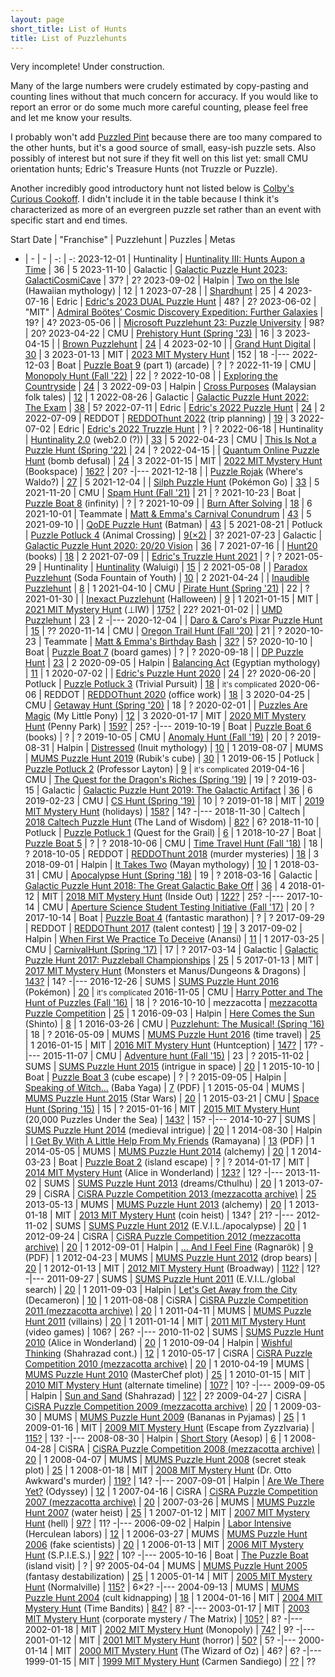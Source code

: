 ```yaml
---
layout: page
short_title: List of Hunts
title: List of Puzzlehunts
---
```


Very incomplete! Under construction.

Many of the large numbers were crudely estimated by copy-pasting and counting lines without that much concern for accuracy. If you would like to report an error or do some much more careful counting, please feel free and let me know your results.

I probably won't add [Puzzled Pint](http://puzzledpint.com/) because there are too many compared to the other hunts, but it's a good source of small, easy-ish puzzle sets. Also possibly of interest but not sure if they fit well on this list yet: small CMU orientation hunts; Edric's Treasure Hunts (not Truzzle or Puzzle).

Another incredibly good introductory hunt not listed below is [Colby's Curious Cookoff](https://curiouscookoff.com/). I didn't include it in the table because I think it's characterized as more of an evergreen puzzle set rather than an event with specific start and end times.

Start Date | "Franchise"  | Puzzlehunt | Puzzles | Metas
-  | - | - | -: | -:
2023-12-01 | Huntinality  | [Huntinality III: Hunts Aupon a Time](https://www.huntinality.com/)                                                         | 36 | 5
2023-11-10 | Galactic     | [Galactic Puzzle Hunt 2023: GalactiCosmiCave](https://2023.galacticpuzzlehunt.com/)                                         | 37? | 2?
2023-09-02 | Halpin       | [Two on the Isle](http://www.markhalpin.com/puzzles/1ALOHA/aloha.html) (Hawaiian mythology)                                 | 12 | 1
2023-07-28 |              | [Shardhunt](https://shardhunt.com/)                                                                                         | 25 | 4
2023-07-16 | Edric        | [Edric's 2023 DUAL Puzzle Hunt](http://happinessboard.com/2023dualpuzzlehunt/)                                              | 48? | 2?
2023-06-02 | "MIT"        | [Admiral Boötes’ Cosmic Discovery Expedition: Further Galaxies](https://puzzles.mit.edu/2023/abcde.puzzlefactory.place)     | 19? | 4?
2023-05-06 |              | [Microsoft Puzzlehunt 23: Puzzle University](https://puzzle.university/)                                                    | 98? | 20?
2023-04-22 | CMU          | [Prehistory Hunt (Spring '23)](https://puzzlehunt.club.cc.cmu.edu/hunt/22/)                                                 | 16 | 3
2023-04-15 |              | [Brown Puzzlehunt](https://www.brownpuzzlehunt.com/)                                                                        | [24](https://www.brownpuzzlehunt.com/puzzles) | 4
2023-02-10 |              | [Grand Hunt Digital](https://grandhuntdigital.com/)                                                                         | [30](https://grandhuntdigital.com/puzzles) | 3
2023-01-13 | MIT          | [2023 MIT Mystery Hunt](https://interestingthings.museum/)                                                                  | 152 | 18
-|---
2022-12-03 | Boat         | [Puzzle Boat 9](https://www.pandamagazine.com/island9/) (part 1)  (arcade)                                                  | ? | ?
2022-11-19 | CMU          | [Monopoly Hunt (Fall '22)](https://puzzlehunt.club.cc.cmu.edu/hunt/21/)                                                     | 22 | ?
2022-10-08 |              | [Exploring the Countryside](https://ecph.site/)                                                                             | [24](https://ecph.site/) | 3
2022-09-03 | Halpin       | [Cross Purposes](http://www.markhalpin.com/puzzles/1CHEVROTAIN/chevrotain.html) (Malaysian folk tales)                      | [12](http://www.markhalpin.com/puzzles/1CHEVROTAIN/chevrotain767690.pdf) | 1
2022-08-26 | Galactic     | [Galactic Puzzle Hunt 2022: The Exam](https://2022.galacticpuzzlehunt.com/)                                                 | [38](https://2022.galacticpuzzlehunt.com/puzzles) | 5?
2022-07-11 | Edric        | [Edric's 2022 Puzzle Hunt](http://happinessboard.com/2022puzzlehunt/index.html)                                             | [24](http://happinessboard.com/2022puzzlehunt/puzzles.html) | 2
2022-07-09 | REDDOT       | [REDDOThunt 2022](https://2022.reddothunt.sg/) (trip planning)                                                              | [19](https://2022.reddothunt.sg/puzzles) | 3
2022-07-02 | Edric        | [Edric's 2022 Truzzle Hunt](http://happinessboard.com/2022truzzlehunt/index.html)                                           | ? | ?
2022-06-18 | Huntinality  | [Huntinality 2.0](https://www.huntinality.com/) (web2.0 (?))                                                                | [33](https://www.huntinality.com/puzzles) | 5
2022-04-23 | CMU          | [This Is Not a Puzzle Hunt (Spring '22)](https://puzzlehunt.club.cc.cmu.edu/hunt/19/)                                       | 24 | ?
2022-04-15 |              | [Quantum Online Puzzle Hunt](https://hunts.timwi.de/qoph) (bomb defusal)                                                    | [24](https://hunts.timwi.de/qoph/puzzles) | 3
2022-01-15 | MIT          | [2022 MIT Mystery Hunt](https://puzzles.mit.edu/2022/) (Bookspace)                                                          | [162?](https://www.bookspace.world/puzzles/) | 20?
-|---
2021-12-18 |              | [Puzzle Rojak](https://www.puzzlerojak.com/) (Where's Waldo?)                                                               | [27](https://www.puzzlerojak.com/puzzles) | 5
2021-12-04 |              | [Silph Puzzle Hunt](https://silphpuzzlehunt.com/) (Pokémon Go)                                                              | [33](https://silphpuzzlehunt.com/puzzles) | 5
2021-11-20 | CMU          | [Spam Hunt (Fall '21)](https://puzzlehunt.club.cc.cmu.edu/hunt/17/)                                                         | 21 | ?
2021-10-23 | Boat         | [Puzzle Boat 8](https://www.pandamagazine.com/island8/) (infinity)                                                          | ? | ?
2021-10-09 |              | [Burn After Solving](https://www.burnaftersolving.com/)                                                                     | [18](https://www.burnaftersolving.com/puzzles) | 6
2021-10-01 | Teammate     | [Matt & Emma's Carnival Conundrum](https://teammatehunt.com/)                                                               | [43](https://teammatehunt.com/puzzles) | 5
2021-09-10 |              | [QoDE Puzzle Hunt](https://ona.quest/) (Batman)                                                                             | [43](https://ona.quest/puzzles) | 5
2021-08-21 | Potluck      | [Puzzle Potluck 4](https://puzzlepotluck.com/4) (Animal Crossing)                                                           | [9(×2)](https://puzzlepotluck.com/4) | 3?
2021-07-23 | Galactic     | [Galactic Puzzle Hunt 2020: 20/20 Vision](https://2020.galacticpuzzlehunt.com/)                                             | [36](https://2020.galacticpuzzlehunt.com/puzzles) | 7
2021-07-16 |              | [Hunt20](https://hunt20.com/) (books)                                                                                       | [18](https://hunt20.com/puzzles.html) | 2
2021-07-09 |              | [Edric's Truzzle Hunt 2021](https://happinessboard.com/2021truzzlehunt/index.html)                                          | ? | ?
2021-05-29 | Huntinality  | [Huntinality](https://huntinality.com/) (Waluigi)                                                                           | [15](https://huntinality.com/) | 2
2021-05-08 |              | [Paradox Puzzlehunt](https://paradoxpuzzlehunt.com/) (Soda Fountain of Youth)                                               | [10](https://paradoxpuzzlehunt.com/puzzles) | 2
2021-04-24 |              | [Inaudible Puzzlehunt](https://mutedpuzzles.com/)                                                                           | [8](https://mutedpuzzles.com/Welcome%20to%20mini%20hunt!.html) | 1
2021-04-10 | CMU          | [Pirate Hunt (Spring '21)](https://puzzlehunt.club.cc.cmu.edu/hunt/16/)                                                     | 22 | ?
2021-01-30 |              | [Inexact Puzzlehunt](https://inexactpuzzles.com/hunts/1bqxw/halloween/) (Halloween)                                         | [9](https://inexactpuzzles.com/hunts/1bqxw/halloween/) | 1
2021-01-15 | MIT          | [2021 MIT Mystery Hunt](https://puzzles.mit.edu/2021/) (⊥IW)                                                                | [175?](https://puzzles.mit.edu/2021/puzzles.html) | 22?
2021-01-02 |              | [UMD Puzzlehunt](https://www.umdpuzzle.club/)                                                                               | [23](https://www.umdpuzzle.club/puzzles) | 2
 -|---
2020-12-04 |              | [Daro & Caro's Pixar Puzzle Hunt](https://darocaro.github.io/)                                                              | [15](https://darocaro.github.io/puzzles) | ??
2020-11-14 | CMU          | [Oregon Trail Hunt (Fall '20)](https://puzzlehunt.club.cc.cmu.edu/hunt/15/)                                                 | 21 | ?
2020-10-23 | Teammate     | [Matt & Emma's Birthday Bash](https://2020.teammatehunt.com/)                                                               | [32?](https://2020.teammatehunt.com/) | 5?
2020-10-10 | Boat         | [Puzzle Boat 7](https://www.pandamagazine.com/island7/) (board games)                                                       | ? | ?
2020-09-18 |              | [DP Puzzle Hunt](https://dp.puzzlehunt.net/)                                                                                | [23](https://dp.puzzlehunt.net/puzzles.html) | 2
2020-09-05 | Halpin       | [Balancing Act](http://www.markhalpin.com/puzzles/anubis/anubis.html) (Egyptian mythology)                                  | [11](http://www.markhalpin.com/puzzles/anubis/anubis767690.pdf) | 1
2020-07-02 |              | [Edric's Puzzle Hunt 2020](https://happinessboard.com/2020puzzlehunt/)                                                      | [24](https://happinessboard.com/2020puzzlehunt/puzzles.html) | 2?
2020-06-20 | Potluck      | [Puzzle Potluck 3](https://puzzlepotluck.com/3) (Trivial Pursuit)                                                           | [18](https://puzzlepotluck.com/3) | <small>it's complicated</small>
2020-06-06 | REDDOT       | [REDDOThunt 2020](https://reddothunt.sg/2020) (office work)                                                                 | [18](https://reddothunt.sg/2020/puzzles) | 3
2020-04-25 | CMU          | [Getaway Hunt (Spring '20)](https://puzzlehunt.club.cc.cmu.edu/hunt/14/)                                                    | 18 | ?
2020-02-01 |              | [Puzzles Are Magic](https://www.puzzlesaremagic.com/) (My Little Pony)                                                      | [12](https://www.puzzlesaremagic.com/hunt/current.html) | 3
2020-01-17 | MIT          | [2020 MIT Mystery Hunt](https://puzzles.mit.edu/2020/) (Penny Park)                                                         | [159?](https://puzzles.mit.edu/2020/puzzles/) | 25?
-|---
2019-10-19 | Boat         | [Puzzle Boat 6](https://www.pandamagazine.com/island6/) (books)                                                             | ? | ?
2019-10-05 | CMU          | [Anomaly Hunt (Fall '19)](https://puzzlehunt.club.cc.cmu.edu/hunt/12/)                                                      | 20 | ?
2019-08-31 | Halpin       | [Distressed](http://www.markhalpin.com/puzzles/sedna/sedna.html) (Inuit mythology)                                          | [10](http://www.markhalpin.com/puzzles/sedna/sedna.html) | 1
2019-08-07 | MUMS         | [MUMS Puzzle Hunt 2019](https://www.mumspuzzlehunt.com/) (Rubik's cube)                                                     | [30](https://www.mumspuzzlehunt.com/puzzles/) | 1
2019-06-15 | Potluck      | [Puzzle Potluck 2](https://puzzlepotluck.com/2) (Professor Layton)                                                          | [9](https://puzzlepotluck.com/2) | <small>it's complicated</small>
2019-04-16 | CMU          | [The Quest for the Dragon's Riches (Spring '19)](https://puzzlehunt.club.cc.cmu.edu/hunt/11/)                               | 19 | ?
2019-03-15 | Galactic     | [Galactic Puzzle Hunt 2019: The Galactic Artifact](https://2019.galacticpuzzlehunt.com/)                                    | [36](https://2019.galacticpuzzlehunt.com/puzzles.html) | 6
2019-02-23 | CMU          | [CS Hunt (Spring '19)](https://puzzlehunt.club.cc.cmu.edu/hunt/10/)                                                         | 10 | ?
2019-01-18 | MIT          | [2019 MIT Mystery Hunt](https://web.mit.edu/puzzle/www/2019/) (holidays)                                                    | [158?](https://web.mit.edu/puzzle/www/2019/puzzle.html) | 14?
-|---
2018-11-30 | Caltech      | [2018 Caltech Puzzle Hunt](http://2018.caltechpuzzlehunt.org/) (The Land of Wisdom)                                         | [82?](http://2018.caltechpuzzlehunt.org/hunt/index.html) | 6?
2018-11-10 | Potluck      | [Puzzle Potluck 1](https://puzzlepotluck.com/1) (Quest for the Grail)                                                       | [6](https://puzzlepotluck.com/1) | 1
2018-10-27 | Boat         | [Puzzle Boat 5](https://www.pandamagazine.com/island5/)                                                                     | ? | ?
2018-10-06 | CMU          | [Time Travel Hunt (Fall '18)](https://puzzlehunt.club.cc.cmu.edu/hunt/9/)                                                   | 18 | ?
2018-10-05 | REDDOT       | [REDDOThunt 2018](https://reddothunt.sg/2018) (murder mysteries)                                                            | [18](https://reddothunt.sg/2018/puzzles) | 3
2018-09-01 | Halpin       | [It Takes Two](http://www.markhalpin.com/puzzles/twins/twins.html) (Mayan mythology)                                        | [10](http://www.markhalpin.com/puzzles/twins/twins.pdf) | 1
2018-03-31 | CMU          | [Apocalypse Hunt (Spring '18)](https://puzzlehunt.club.cc.cmu.edu/hunt/8/)                                                  | 19 | ?
2018-03-16 | Galactic     | [Galactic Puzzle Hunt 2018: The Great Galactic Bake Off](https://2018.galacticpuzzlehunt.com/)                              | [36](https://2018.galacticpuzzlehunt.com/puzzles.html) | 4
2018-01-12 | MIT          | [2018 MIT Mystery Hunt](https://web.mit.edu/puzzle/www/2018/) (Inside Out)                                                  | [122?](https://web.mit.edu/puzzle/www/2018/full/puzzle.html) | 25?
-|---
2017-10-14 | CMU          | [Aperture Science Student Testing Initiative (Fall '17)](https://puzzlehunt.club.cc.cmu.edu/hunt/6/)                        | 20 | ?
2017-10-14 | Boat         | [Puzzle Boat 4](http://www.pandamagazine.com/island4/) (fantastic marathon)                                                 | ? | ?
2017-09-29 | REDDOT       | [REDDOThunt 2017](https://reddothunt.sg/2017) (talent contest)                                                              | [19](https://reddothunt.sg/2017/puzzles) | 3
2017-09-02 | Halpin       | [When First We Practice To Deceive](http://www.markhalpin.com/puzzles/anansi/anansi.html) (Anansi)                          | [11](http://www.markhalpin.com/puzzles/anansi/anansi.pdf) | 1
2017-03-25 | CMU          | [CarnivalHunt (Spring '17)](https://puzzlehunt.club.cc.cmu.edu/hunt/5/)                                                     | 17 | ?
2017-03-14 | Galactic     | [Galactic Puzzle Hunt 2017: Puzzleball Championships](https://2017.galacticpuzzlehunt.com/)                                 | [25](https://2017.galacticpuzzlehunt.com/puzzles.html) | 5
2017-01-13 | MIT          | [2017 MIT Mystery Hunt](https://web.mit.edu/puzzle/www/2017/) (Monsters et Manus/Dungeons & Dragons)                        | [143?](https://web.mit.edu/puzzle/www/2017/puzzle.html) | 14?
-|---
2016-12-26 | SUMS         | [SUMS Puzzle Hunt 2016](https://www.maths.usyd.edu.au/ub/sums/puzzlehunt/2016/main) (Pokémon)                               | [20](https://www.maths.usyd.edu.au/ub/sums/puzzlehunt/2016/puzzles) | <small>it's complicated</small>
2016-11-05 | CMU          | [Harry Potter and The Hunt of Puzzles (Fall '16)](https://puzzlehunt.club.cc.cmu.edu/hunt/4/)                               | 18 | ?
2016-10-10 | mezzacotta   | [mezzacotta Puzzle Competition](https://www.mezzacotta.net/puzzle/)                                                         | [25](https://www.mezzacotta.net/puzzle/puzzles.php) | 1
2016-09-03 | Halpin       | [Here Comes the Sun](http://www.markhalpin.com/puzzles/amaterasu/amat.html) (Shinto)                                        | [8](http://www.markhalpin.com/puzzles/amaterasu/amat.pdf) | 1
2016-03-26 | CMU          | [Puzzlehunt: The Musical! (Spring '16)](https://puzzlehunt.club.cc.cmu.edu/hunt/3/)                                         | 18 | ?
2016-05-09 | MUMS         | [MUMS Puzzle Hunt 2016](https://researchers.ms.unimelb.edu.au/~mums/puzzlehunt/2016/puzzles.html) (time travel)             | [25](https://researchers.ms.unimelb.edu.au/~mums/puzzlehunt/2016/puzzles.html) | 1
2016-01-15 | MIT          | [2016 MIT Mystery Hunt](https://web.mit.edu/puzzle/www/2016/) (Huntception)                                                 | [147?](https://web.mit.edu/puzzle/www/2016/toc.html) | 17?
-|---
2015-11-07 | CMU          | [Adventure hunt (Fall '15)](https://puzzlehunt.club.cc.cmu.edu/hunt/2/)                                                     | 23 | ?
2015-11-02 | SUMS         | [SUMS Puzzle Hunt 2015](https://www.maths.usyd.edu.au/ub/sums/puzzlehunt/2015/main) (intrigue in space)                     | [20](https://www.maths.usyd.edu.au/ub/sums/puzzlehunt/2015/puzzles) | 1
2015-10-10 | Boat         | [Puzzle Boat 3](http://pandamagazine.com/island3/) (cube escape)                                                            | ? | ?
2015-09-05 | Halpin       | [Speaking of Witch...](http://www.markhalpin.com/puzzles/baba/baba.html) (Baba Yaga)                                        | [7](http://www.markhalpin.com/puzzles/baba/baba.pdf) (PDF) | 1
2015-05-04 | MUMS         | [MUMS Puzzle Hunt 2015](https://researchers.ms.unimelb.edu.au/~mums/puzzlehunt/2015/puzzles.html) (Star Wars)               | [20](https://researchers.ms.unimelb.edu.au/~mums/puzzlehunt/2015/puzzles.html) | 1
2015-03-21 | CMU          | [Space Hunt (Spring '15)](https://puzzlehunt.club.cc.cmu.edu/hunt/1/)                                                       | 15 | ?
2015-01-16 | MIT          | [2015 MIT Mystery Hunt](https://web.mit.edu/puzzle/www/2015/) (20,000 Puzzles Under the Sea)                                | [143?](https://web.mit.edu/puzzle/www/2015/toc.html) | 15?
-|---
2014-10-27 | SUMS         | [SUMS Puzzle Hunt 2014](https://www.maths.usyd.edu.au/ub/sums/puzzlehunt/2014/main) (medieval intrigue)                     | [20](https://www.maths.usyd.edu.au/ub/sums/puzzlehunt/2014/puzzles) | 1
2014-08-30 | Halpin       | [I Get By With A Little Help From My Friends](http://www.markhalpin.com/puzzles/rama/rama.html) (Ramayana)                  | [13](http://www.markhalpin.com/puzzles/rama/rama.pdf) (PDF) | 1
2014-05-05 | MUMS         | [MUMS Puzzle Hunt 2014](https://researchers.ms.unimelb.edu.au/~mums/puzzlehunt/2014/puzzles.html) (alchemy)                 | [20](https://researchers.ms.unimelb.edu.au/~mums/puzzlehunt/2014/puzzles.html) | 1
2014-03-23 | Boat         | [Puzzle Boat 2](http://pandamagazine.com/island2/) (island escape)                                                          | ? | ?
2014-01-17 | MIT          | [2014 MIT Mystery Hunt](https://web.mit.edu/puzzle/www/2014/) (Alice in Wonderland)                                         | [123?](https://web.mit.edu/puzzle/www/2014/overview.html) | 12?
-|---
2013-11-02 | SUMS         | [SUMS Puzzle Hunt 2013](https://www.maths.usyd.edu.au/ub/sums/puzzlehunt/2013/main) (dreams/Cthulhu)                        | [20](https://www.maths.usyd.edu.au/ub/sums/puzzlehunt/2013/puzzles) | 1
2013-07-29 | CiSRA        | [CiSRA Puzzle Competition 2013 (mezzacotta archive)](https://www.mezzacotta.net/puzzle/cisra/2013/)                         | [25](https://www.mezzacotta.net/puzzle/cisra/2013/puzzles.html)
2013-05-13 | MUMS         | [MUMS Puzzle Hunt 2013](https://researchers.ms.unimelb.edu.au/~mums/puzzlehunt/2013/puzzles.html) (alchemy)                 | [20](https://researchers.ms.unimelb.edu.au/~mums/puzzlehunt/2013/puzzles.html) | 1
2013-01-18 | MIT          | [2013 MIT Mystery Hunt](https://web.mit.edu/puzzle/www/2013/) (coin heist)                                                  | 134? | 21?
-|---
2012-11-02 | SUMS         | [SUMS Puzzle Hunt 2012](https://www.maths.usyd.edu.au/ub/sums/puzzlehunt/2012/main) (E.V.I.L./apocalypse)                   | [20](https://www.maths.usyd.edu.au/ub/sums/puzzlehunt/2012/puzzles) | 1
2012-09-24 | CiSRA        | [CiSRA Puzzle Competition 2012 (mezzacotta archive)](https://www.mezzacotta.net/puzzle/cisra/2012/)                         | [20](https://www.mezzacotta.net/puzzle/cisra/2012/puzzles.html) | 1
2012-09-01 | Halpin       | [... And I Feel Fine](http://www.markhalpin.com/puzzles/ragnarok/ragnarok.html) (Ragnarök)                                  | [9](http://www.markhalpin.com/puzzles/ragnarok/ragpuzz.pdf) (PDF) | 1
2012-04-23 | MUMS         | [MUMS Puzzle Hunt 2012](https://researchers.ms.unimelb.edu.au/~mums/puzzlehunt/2012/puzzles.html) (drop bears)              | [20](https://researchers.ms.unimelb.edu.au/~mums/puzzlehunt/2012/puzzles.html) | 1
2012-01-13 | MIT          | [2012 MIT Mystery Hunt](https://web.mit.edu/puzzle/www/2012/) (Broadway)                                                    | [112?](https://web.mit.edu/puzzle/www/2012/puzzles/allpuzzles.html) | 12?
-|---
2011-09-27 | SUMS         | [SUMS Puzzle Hunt 2011](https://www.maths.usyd.edu.au/ub/sums/puzzlehunt/2011/main) (E.V.I.L./global search)                | [20](https://www.maths.usyd.edu.au/ub/sums/puzzlehunt/2011/puzzles) | 1
2011-09-03 | Halpin       | [Let's Get Away from the City](http://www.markhalpin.com/puzzles/boccaccio/decameron.html) (Decameron)                      | [10](http://www.markhalpin.com/puzzles/boccaccio/LGAFTC.pdf) | 1
2011-08-08 | CiSRA        | [CiSRA Puzzle Competition 2011 (mezzacotta archive)](https://www.mezzacotta.net/puzzle/cisra/2011/)                         | [20](https://www.mezzacotta.net/puzzle/cisra/2011/puzzles.html) | 1
2011-04-11 | MUMS         | [MUMS Puzzle Hunt 2011](https://researchers.ms.unimelb.edu.au/~mums/puzzlehunt/2011/puzzles.html) (villains)                | [20](https://researchers.ms.unimelb.edu.au/~mums/puzzlehunt/2011/puzzles.html) | 1
2011-01-14 | MIT          | [2011 MIT Mystery Hunt](https://web.mit.edu/puzzle/www/2011/) (video games)                                                 | 106? | 26?
-|---
2010-11-02 | SUMS         | [SUMS Puzzle Hunt 2010](https://www.maths.usyd.edu.au/ub/sums/puzzlehunt/2010/main) (Alice in Wonderland)                   | [20](https://www.maths.usyd.edu.au/ub/sums/puzzlehunt/2010/puzzles) | 1
2010-09-04 | Halpin       | [Wishful Thinking](http://www.markhalpin.com/puzzles/wisht/wisht.html) (Shahrazad cont.)                                    | [12](http://www.markhalpin.com/puzzles/wisht/wisht.html) | 1
2010-05-17 | CiSRA        | [CiSRA Puzzle Competition 2010 (mezzacotta archive)](https://www.mezzacotta.net/puzzle/cisra/2010/)                         | [20](https://www.mezzacotta.net/puzzle/cisra/2010/puzzles.html) | 1
2010-04-19 | MUMS         | [MUMS Puzzle Hunt 2010](https://researchers.ms.unimelb.edu.au/~mums/puzzlehunt/2010/puzzles.html) (MasterChef plot)         | [25](https://researchers.ms.unimelb.edu.au/~mums/puzzlehunt/2010/puzzles.html) | 1
2010-01-15 | MIT          | [2010 MIT Mystery Hunt](https://web.mit.edu/puzzle/www/2010/) (alternate timeline)                                          | [107?](https://web.mit.edu/puzzle/www/2010/puzzleindex.html) | 10?
-|---
2009-09-05 | Halpin       | [Sun and Sand](http://www.markhalpin.com/puzzles/sunandsand/sunsandbazaar.html) (Shahrazad)                                 | [12?](http://www.markhalpin.com/puzzles/sunandsand/sunsandbazaar.html) | 2?
2009-04-27 | CiSRA        | [CiSRA Puzzle Competition 2009 (mezzacotta archive)](https://www.mezzacotta.net/puzzle/cisra/2009/)                         | [20](https://www.mezzacotta.net/puzzle/cisra/2009/puzzles.html) | 1
2009-03-30 | MUMS         | [MUMS Puzzle Hunt 2009](https://researchers.ms.unimelb.edu.au/~mums/puzzlehunt/2009/puzzles.html) (Bananas in Pyjamas)      | [25](https://researchers.ms.unimelb.edu.au/~mums/puzzlehunt/2009/puzzles.html) | 1
2009-01-16 | MIT          | [2009 MIT Mystery Hunt](https://web.mit.edu/puzzle/www/2009/) (Escape from Zyzzlvaria)                                      | [115?](https://web.mit.edu/puzzle/www/2009/puzzles/) | 13?
-|---
2008-08-30 | Halpin       | [Short Story](http://www.markhalpin.com/shortstory/shortstoryganza.html) (Aesop)                                            | [6](http://www.markhalpin.com/shortstory/shortstoryganza.html) | 1
2008-04-28 | CiSRA        | [CiSRA Puzzle Competition 2008 (mezzacotta archive)](https://www.mezzacotta.net/puzzle/cisra/2008/)                         | [20](https://www.mezzacotta.net/puzzle/cisra/2008/puzzles.html) | 1
2008-04-07 | MUMS         | [MUMS Puzzle Hunt 2008](https://researchers.ms.unimelb.edu.au/~mums/puzzlehunt/2008/puzzles.html) (secret steak plot)       | [25](https://researchers.ms.unimelb.edu.au/~mums/puzzlehunt/2008/puzzles.html) | 1
2008-01-18 | MIT          | [2008 MIT Mystery Hunt](https://web.mit.edu/puzzle/www/2008/) (Dr. Otto Awkward's murder)                                   | [119?](https://web.mit.edu/puzzle/www/2008/) | 14?
-|---
2007-09-01 | Halpin       | [Are We There Yet?](http://www.markhalpin.com/AWTYweb/AWTY.html) (Odyssey)                                                  | [12](http://www.markhalpin.com/AWTYweb/AWTY.html) | 1
2007-04-16 | CiSRA        | [CiSRA Puzzle Competition 2007 (mezzacotta archive)](https://www.mezzacotta.net/puzzle/cisra/2007/)                         | [20](https://www.mezzacotta.net/puzzle/cisra/2007/puzzles.html) |
2007-03-26 | MUMS         | [MUMS Puzzle Hunt 2007](https://researchers.ms.unimelb.edu.au/~mums/puzzlehunt/2007/puzzles.html) (water heist)             | [25](https://researchers.ms.unimelb.edu.au/~mums/puzzlehunt/2007/puzzles.html) | 1
2007-01-12 | MIT          | [2007 MIT Mystery Hunt](https://web.mit.edu/puzzle/www/2007/) (hell)                                                        | [97?](https://web.mit.edu/puzzle/www/2007/puzzles/) | 11?
-|---
2006-09-02 | Halpin       | [Labor Intensive](http://www.markhalpin.com/labintpage/labint.html) (Herculean labors)                                      | [12](http://www.markhalpin.com/labintpage/labint.html) | 1
2006-03-27 | MUMS         | [MUMS Puzzle Hunt 2006](https://researchers.ms.unimelb.edu.au/~mums/puzzlehunt/2006/puzzles.html) (fake scientists)         | [20](https://researchers.ms.unimelb.edu.au/~mums/puzzlehunt/2006/puzzles.html) | 1
2006-01-13 | MIT          | [2006 MIT Mystery Hunt](https://web.mit.edu/puzzle/www/2006/) (S.P.I.E.S.)                                                  | [92?](https://web.mit.edu/puzzle/www/2006/allpuzzles.html) | 10?
-|---
2005-10-16 | Boat         | [The Puzzle Boat](http://pandamagazine.com/island/) (island visit)                                                          | ? | 9?
2005-04-04 | MUMS         | [MUMS Puzzle Hunt 2005](https://researchers.ms.unimelb.edu.au/~mums/puzzlehunt/2005/puzzles.html) (fantasy destabilization) | [25](https://researchers.ms.unimelb.edu.au/~mums/puzzlehunt/2005/puzzles.html) | 1
2005-01-14 | MIT          | [2005 MIT Mystery Hunt](https://web.mit.edu/puzzle/www/2005/) (Normalville)                                                 | [115?](https://web.mit.edu/puzzle/www/2005/setec/) | 6×2?
-|---
2004-09-13 | MUMS         | [MUMS Puzzle Hunt 2004](https://researchers.ms.unimelb.edu.au/~mums/puzzlehunt/2004/puzzles.html) (cult kidnapping)         | [18](https://researchers.ms.unimelb.edu.au/~mums/puzzlehunt/2004/puzzles.html) | 1
2004-01-16 | MIT          | [2004 MIT Mystery Hunt](https://web.mit.edu/puzzle/www/2004/) (Time Bandits)                                                | [84?](https://web.mit.edu/puzzle/www/2004/puzzles/alpha.html) | 8?
-|---
2003-01-17 | MIT          | [2003 MIT Mystery Hunt](https://web.mit.edu/puzzle/www/2003/www.acme-corp.com/0101/index.html) (corporate mystery / The Matrix) | [105?](https://web.mit.edu/puzzle/www/2003/www.acme-corp.com/teamGuest/index.html) | 8?
-|---
2002-01-18 | MIT          | [2002 MIT Mystery Hunt](https://web.mit.edu/puzzle/www/2002/) (Monopoly)                                                    | [74?](https://web.mit.edu/puzzle/www/2002/by-title.html) | 9?
-|---
2001-01-12 | MIT          | [2001 MIT Mystery Hunt](https://web.mit.edu/puzzle/www/2001/) (horror)                                                      | [50?](https://web.mit.edu/puzzle/www/2001/) | 5?
-|---
2000-01-14 | MIT          | [2000 MIT Mystery Hunt](https://web.mit.edu/puzzle/www/2000/) (The Wizard of Oz)                                            | 46? | 6?
-|---
1999-01-15 | MIT          | [1999 MIT Mystery Hunt](https://web.mit.edu/puzzle/www/1999/puzzles/) (Carmen Sandiego)                                     | [??](https://web.mit.edu/puzzle/www/1999/puzzles/) | ??
